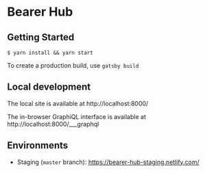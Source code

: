 # Bearer Hub

## Getting Started

```
$ yarn install && yarn start
```

To create a production build, use `gatsby build`

## Local development

The local site is available at http://localhost:8000/

The in-browser GraphiQL interface is available at http://localhost:8000/___graphql 

## Environments

* Staging (`master` branch): https://bearer-hub-staging.netlify.com/

